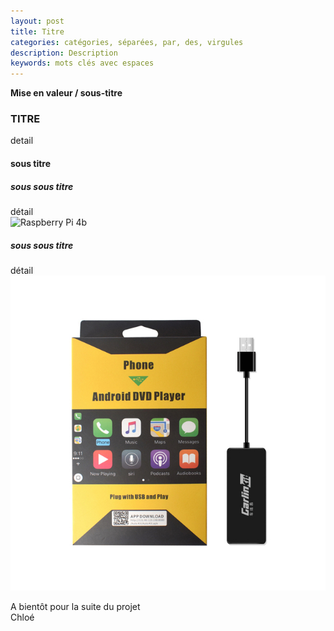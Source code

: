 ```yaml
---
layout: post
title: Titre
categories: catégories, séparées, par, des, virgules
description: Description
keywords: mots clés avec espaces
---
```


**Mise en valeur / sous-titre**

<!-- affichage du sommaire en haut de la page
* TOC
{:toc}
-->

### TITRE
detail

#### sous titre
##### sous sous titre
détail
<br>
<img src="https://chloedev5.github.io/images/blog/2023-02-03-Raspberry.jpg" alt="Raspberry Pi 4b"/>

##### sous sous titre
détail
<br>
<img src="/images/blog/2023-02-03-Carlinkit.jpg" alt="CarlinKit" />


A bientôt pour la suite du projet
<br>
Chloé
